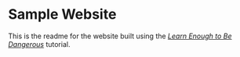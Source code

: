 # Sample Website
This is the readme for the website built using the [*Learn Enough to Be Dangerous*](https://www.learnenough.com) tutorial. 
